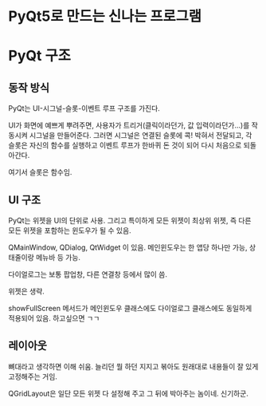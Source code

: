 PyQt5로 만드는 신나는 프로그램
============================

# PyQt 구조

## 동작 방식

PyQt는 UI-시그널-슬롯-이벤트 루프 구조를 가진다.

UI가 화면에 예쁘게 뿌려주면, 사용자가 트리거(클릭이라던가, 값 입력이라던가...)를 작동시켜 시그널을 만들어준다. 그러면 시그널은 연결된 슬롯에 콕! 박혀서 전달되고, 각 슬롯은 자신의 함수를 실행하고 이벤트 루프가 한바퀴 돈 것이 되어 다시 처음으로 되돌아간다.

여기서 슬롯은 함수임.



## UI 구조

PyQt는 위젯을 UI의 단위로 사용. 그리고 특이하게 모든 위젯이 최상위 위젯, 즉 다른 모든 위젯을 포함하는 윈도우가 될 수 있음.

QMainWindow, QDialog, QtWidget 이 있음. 메인윈도우는 한 앱당 하나만 가능, 상태줄이랑 메뉴바 등 가능.

다이얼로그는 보통 팝업창, 다른 연결창 등에서 많이 씀.

위젯은 생략.


showFullScreen 메서드가 메인윈도우 클래스에도 다이얼로그 클래스에도 동일하게 적용되어 있음. 하고싶으면 ㄱㄱ

## 레이아웃

뼈대라고 생각하면 이해 쉬움. 늘리던 뭘 하던 지지고 볶아도 원래대로 내용들이 잘 있게 고정해주는 거임.

QGridLayout은 일단 모든 위젯 다 설정해 주고 그 뒤에 박아주는 놈이네. 신기하군.